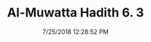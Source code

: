 ---
title        : "Al-Muwatta Hadith 6. 3"
date         : 7/25/2018 12:28:52 PM
draft        : false
type         : "hadith"
layout       : "hadith"
BookCode     : "AMH"
VolumeNumber : "6"
HadithNumber : "3"
categories  :  ["Prayer, Ramadan - Watching the Night in Prayer"]
---
